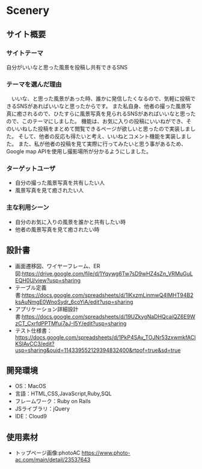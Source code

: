 # Scenery

## サイト概要
### サイトテーマ
自分がいいなと思った風景を投稿し共有できるSNS


### テーマを選んだ理由
　いいな、と思った風景があった時、誰かに発信したくなるので、気軽に投稿できるSNSがあればいいなと思ったからです。
また私自身、他者の撮った風景写真に癒されるので、ひたすらに風景写真を見られるSNSがあればいいなと思ったので、このテーマにしました。
機能は、お気に入りの投稿にいいねができ、そのいいねした投稿をまとめて閲覧できるページが欲しいと思ったので実装しました。
そして、他者の反応も得たいと考え、いいねとコメント機能を実装しました。
また、私が他者の投稿を見て実際に行ってみたいと思う事があるため、Google map APIを使用し撮影場所が分かるようにしました。

### ターゲットユーザ
- 自分の撮った風景写真を共有したい人
- 風景写真を見て癒されたい人


### 主な利用シーン
- 自分のお気に入りの風景を誰かと共有したい時
- 他者の風景写真を見て癒されたい時

## 設計書
- 画面遷移図、ワイヤーフレーム、ER図:https://drive.google.com/file/d/1Yqywg6Tw7sD9wHZ4sZn_VRMuGuLEQH0U/view?usp=sharing
- テーブル定義書:https://docs.google.com/spreadsheets/d/1lKxzmLinmwQ4IMHT94B2ksAuNmgE0WnoSydr_6coYiA/edit?usp=sharing
- アプリケーション詳細設計書:https://docs.google.com/spreadsheets/d/19UZkygNaDHQcaiQZ6E9WzCT_CxrfdPPTMfui7aJ-I5Y/edit?usp=sharing
- テスト仕様書：https://docs.google.com/spreadsheets/d/1PkP4SAv_TOJNr53zxwmkfAClKSlAvCC3/edit?usp=sharing&ouid=114339552129394832400&rtpof=true&sd=true

## 開発環境
- OS：MacOS
- 言語：HTML,CSS,JavaScript,Ruby,SQL
- フレームワーク：Ruby on Rails
- JSライブラリ：jQuery
- IDE：Cloud9

## 使用素材
- トップページ画像:photoAC https://www.photo-ac.com/main/detail/23537643

